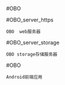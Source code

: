 #OBO

#OBO_server_https 

    OBO  web服务器

#OBO_server_storage

    OBO storage存储服务器
    
#OBO
    
    Android前端应用
